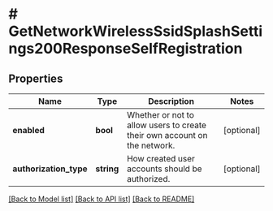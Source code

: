 # # GetNetworkWirelessSsidSplashSettings200ResponseSelfRegistration

## Properties

Name | Type | Description | Notes
------------ | ------------- | ------------- | -------------
**enabled** | **bool** | Whether or not to allow users to create their own account on the network. | [optional]
**authorization_type** | **string** | How created user accounts should be authorized. | [optional]

[[Back to Model list]](../../README.md#models) [[Back to API list]](../../README.md#endpoints) [[Back to README]](../../README.md)
